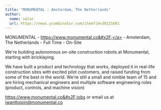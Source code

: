 ```yaml
---
title: "MONUMENTAL : Amsterdam, The Netherlands"
author:
  name: salar
  url: https://news.ycombinator.com/item?id=39221681
---
```

MONUMENTAL - <a href="https:&#x2F;&#x2F;www.monumental.co&#x2F;" rel="nofollow">https:&#x2F;&#x2F;www.monumental.co&#x2F;</a> - Amsterdam, The Netherlands - Full Time - On-Site

We&#x27;re building autonomous on-site construction robots at Monumental, starting with bricklaying.

We have built a product and technology that works, deployed it in real-life construction sites with excited pilot customers, and raised funding from some of the best in the world. We&#x27;re still a small and nimble team of 15 and are hiring mechanical engineers and multiple software engineering roles (product, controls, and machine vision)

<a href="https:&#x2F;&#x2F;www.monumental.co&#x2F;jobs" rel="nofollow">https:&#x2F;&#x2F;www.monumental.co&#x2F;jobs</a> or email us at iwanttojoin@monumental.co
